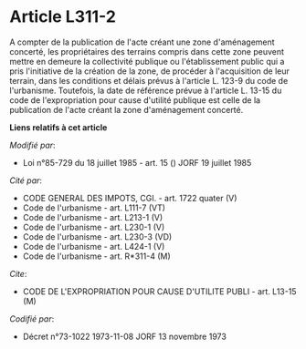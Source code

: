 # Article L311-2

A compter de la publication de l'acte créant une zone d'aménagement concerté, les propriétaires des terrains compris dans
cette zone peuvent mettre en demeure la collectivité publique ou l'établissement public qui a pris l'initiative de la
création de la zone, de procéder à l'acquisition de leur terrain, dans les conditions et délais prévus à l'article L. 123-9
du code de l'urbanisme. Toutefois, la date de référence prévue à l'article L. 13-15 du code de l'expropriation pour cause
d'utilité publique est celle de la publication de l'acte créant la zone d'aménagement concerté.

**Liens relatifs à cet article**

_Modifié par_:

  - Loi n°85-729 du 18 juillet 1985 - art. 15 () JORF 19 juillet 1985

_Cité par_:

  - CODE GENERAL DES IMPOTS, CGI. - art. 1722 quater (V)
  - Code de l'urbanisme - art. L111-7 (VT)
  - Code de l'urbanisme - art. L213-1 (V)
  - Code de l'urbanisme - art. L230-1 (V)
  - Code de l'urbanisme - art. L230-3 (VD)
  - Code de l'urbanisme - art. L424-1 (V)
  - Code de l'urbanisme - art. R*311-4 (M)

_Cite_:

  - CODE DE L'EXPROPRIATION POUR CAUSE D'UTILITE PUBLI - art. L13-15 (M)

_Codifié par_:

  - Décret n°73-1022 1973-11-08 JORF 13 novembre 1973
